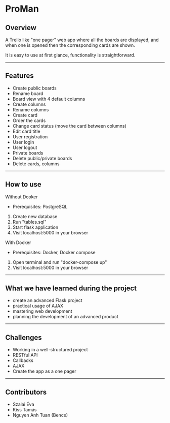 # ProMan

## Overview


A Trello like "one pager" web app where all the boards are displayed, 
and when one is opened then the corresponding cards are shown.

It is easy to use at first glance, functionality is straightforward.

---
## Features

- Create public boards
- Rename board
- Board view with 4 default columns
- Create columns  
- Rename columns
- Create card
- Order the cards
- Change card status (move the card between columns)
- Edit card title
- User registration
- User login
- User logout
- Private boards
- Delete public/private boards 
- Delete cards, columns

---
## How to use

Without Dcoker
- Prerequisites: PostgreSQL

1. Create new database
2. Run "tables.sql"
3. Start flask application
4. Visit localhost:5000 in your browser

With Docker
- Prerequisites: Docker, Docker compose

1. Open terminal and run "docker-compose up"
2. Visit localhost:5000 in your browser

---

## What we have learned during the project

- create an advanced Flask project
- practical usage of AJAX
- mastering web development
- planning the development of an advanced product

---

## Challenges

- Working in a well-structured project
- RESTful API
- Callbacks
- AJAX
- Create the app as a one pager

---

## Contributors

- Szalai Éva
- Kiss Tamás
- Nguyen Anh Tuan (Bence)


